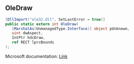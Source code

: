 ## OleDraw

```csharp
[DllImport("ole32.dll", SetLastError = true)]
public static extern int OleDraw(
   [MarshalAs(UnmanagedType.Interface)] object pUnknown,
   uint dwAspect,
   IntPtr hdcDraw,
   ref RECT lprcBounds
);
```

Microsoft documentation: [Link](https://learn.microsoft.com/en-us/windows/win32/api/ole/nf-ole-oledraw)
